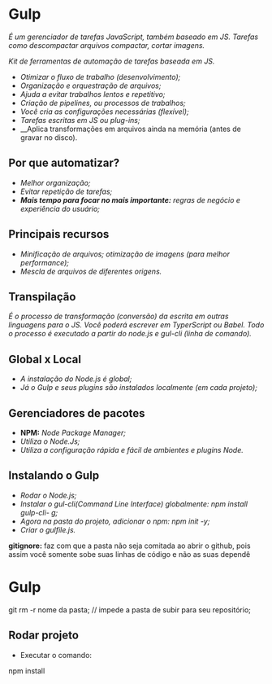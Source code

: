 # Gulp

_É um gerenciador de tarefas JavaScript, também baseado em JS. Tarefas como descompactar arquivos compactar, cortar imagens._

_Kit de ferramentas de automação de tarefas baseada em JS._

- _Otimizar o fluxo de trabalho (desenvolvimento);_
- _Organização e orquestração de arquivos;_
- _Ajuda a evitar trabalhos lentos e repetitivo;_
- _Criação de pipelines, ou processos de trabalhos;_
- _Você cria as configurações necessárias (flexível);_
- _Tarefas escritas em JS ou plug-ins;_
- __Aplica transformações em arquivos ainda na memória (antes de gravar no disco).

## Por que automatizar?

- _Melhor organização;_
- _Evitar repetição de tarefas;_
- _**Mais tempo para focar no mais importante:** regras de negócio e experiência do usuário;_

## Principais recursos

- _Minificação de arquivos;_
  _otimização de imagens (para melhor performance);_
- _Mescla de arquivos de diferentes origens._

## Transpilação

_É o processo de transformação (conversão) da escrita em outras linguagens para o JS. Você poderá escrever em TyperScript ou Babel. Todo o processo é executado a partir do node.js e gul-cli (linha de comando)._

## Global x Local

- _A instalação do Node.js é global;_
- _Já o Gulp e seus plugins são instalados localmente (em cada projeto);_

## Gerenciadores de pacotes

- **NPM:** _Node Package Manager;_
- _Utiliza o Node.Js;_
- _Utiliza a configuração rápida e fácil de ambientes e plugins Node._

## Instalando o Gulp

- _Rodar o Node.js;_
- _Instalar o gul-cli(Command Line Interface) globalmente: npm install gulp-cli- g;_
- _Agora na pasta do projeto, adicionar o npm: npm init -y;_
- _Criar o gulfile.js._

**gitignore:** faz com que a pasta não seja comitada ao abrir o github, pois assim você somente sobe suas linhas de código e não as suas dependê
# Gulp
git rm -r nome da pasta; // impede a pasta de subir para seu repositório;

## Rodar projeto
- Executar o comando:

npm install 